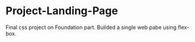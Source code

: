 # Project-Landing-Page
Final css project on Foundation part. Builded a single web pabe using flex-box.
